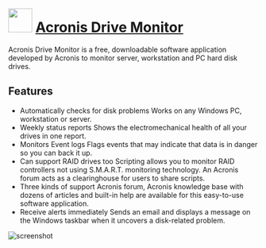 ﻿# <img src="https://cdn.jsdelivr.net/gh/chtof/chocolatey-packages/automatic/acronis-drive-monitor/acronis-drive-monitor.png" width="48" height="48"/> [Acronis Drive Monitor](https://chocolatey.org/packages/acronis-drive-monitor)

Acronis Drive Monitor is a free, downloadable software application developed by Acronis to monitor server, workstation and PC hard disk drives.

## Features
- Automatically checks for disk problems
Works on any Windows PC, workstation or server.
- Weekly status reports
Shows the electromechanical health of all your drives in one report.
- Monitors Event logs
Flags events that may indicate that data is in danger so you can back it up.
- Can support RAID drives too
Scripting allows you to monitor RAID controllers not using S.M.A.R.T. monitoring technology. An Acronis forum acts as a clearinghouse for users to share scripts.
- Three kinds of support
Acronis forum, Acronis knowledge base with dozens of articles and built-in help are available for this easy-to-use software application.
- Receive alerts immediately
Sends an email and displays a message on the Windows taskbar when it uncovers a disk-related problem.

![screenshot](https://cdn.jsdelivr.net/gh/chtof/chocolatey-packages/automatic/acronis-drive-monitor/screenshot.png)